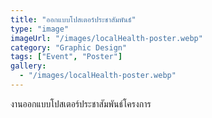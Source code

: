 ```yaml
---
title: "ออกแบบโปสเตอร์ประชาสัมพันธ์"
type: "image"
imageUrl: "/images/localHealth-poster.webp"
category: "Graphic Design"
tags: ["Event", "Poster"]
gallery:
  - "/images/localHealth-poster.webp"
---
```


งานออกแบบโปสเตอร์ประชาสัมพันธ์โครงการ
